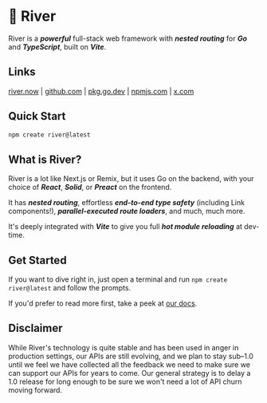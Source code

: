 # 🌊 River

River is a **_powerful_** full-stack web framework with **_nested routing_** for
**_Go_** and **_TypeScript_**, built on **_Vite_**.

## Links

[river.now](https://river.now) |
[github.com](https://github.com/river-now/river) |
[pkg.go.dev](https://pkg.go.dev/github.com/river-now/river) |
[npmjs.com](https://www.npmjs.com/package/river.now) |
[x.com](https://x.com/riverframework)

## Quick Start

```sh
npm create river@latest
```

## What is River?

River is a lot like Next.js or Remix, but it uses Go on the backend, with your
choice of **_React_**, **_Solid_**, or **_Preact_** on the frontend.

It has **_nested routing_**, effortless **_end-to-end type safety_** (including
Link components!), **_parallel-executed route loaders_**, and much, much more.

It's deeply integrated with **_Vite_** to give you full **_hot module
reloading_** at dev-time.

## Get Started

If you want to dive right in, just open a terminal and run
`npm create river@latest` and follow the prompts.

If you'd prefer to read more first, take a peek at
[our docs](https://river.now/docs).

## Disclaimer

While River's technology is quite stable and has been used in anger in
production settings, our APIs are still evolving, and we plan to stay sub–1.0
until we feel we have collected all the feedback we need to make sure we can
support our APIs for years to come. Our general strategy is to delay a 1.0
release for long enough to be sure we won't need a lot of API churn moving
forward.
